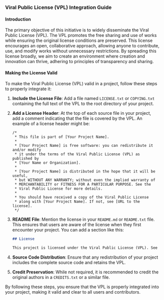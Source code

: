 ### Viral Public License (VPL) Integration Guide

#### Introduction

The primary objective of this initiative is to widely disseminate the Viral Public License (VPL). The VPL promotes the free sharing and use of works while ensuring the original license conditions are preserved. This license encourages an open, collaborative approach, allowing anyone to contribute, use, and modify works without unnecessary restrictions. By spreading this license broadly, we aim to create an environment where creation and innovation can thrive, adhering to principles of transparency and sharing.

#### Making the License Valid

To make the Viral Public License (VPL) valid in a project, follow these steps to properly integrate it:

1. **Include the License File**: Add a file named `LICENSE.txt` or `COPYING.txt` containing the full text of the VPL to the root directory of your project.

2. **Add a License Header**: At the top of each source file in your project, add a comment indicating that the file is covered by the VPL. An example of a license header might be:

    ```text
    /*
     * This file is part of [Your Project Name].
     *
     * [Your Project Name] is free software: you can redistribute it and/or modify
     * it under the terms of the Viral Public License (VPL) as published by
     * [Your Name or Organization].
     *
     * [Your Project Name] is distributed in the hope that it will be useful,
     * but WITHOUT ANY WARRANTY; without even the implied warranty of
     * MERCHANTABILITY or FITNESS FOR A PARTICULAR PURPOSE. See the
     * Viral Public License for more details.
     *
     * You should have received a copy of the Viral Public License
     * along with [Your Project Name]. If not, see [URL to the license].
     */
    ```

3. **README File**: Mention the license in your `README.md` or `README.txt` file. This ensures that users are aware of the license when they first encounter your project. You can add a section like this:

    ```markdown
    ## License

    This project is licensed under the Viral Public License (VPL). See the [LICENSE](LICENSE.txt) file for details.
    ```

4. **Source Code Distribution**: Ensure that any redistribution of your project includes the complete source code and retains the VPL.

5. **Credit Preservation**: While not required, it is recommended to credit the original authors in a `CREDITS.txt` or a similar file.

By following these steps, you ensure that the VPL is properly integrated into your project, making it valid and clear to all users and contributors.
